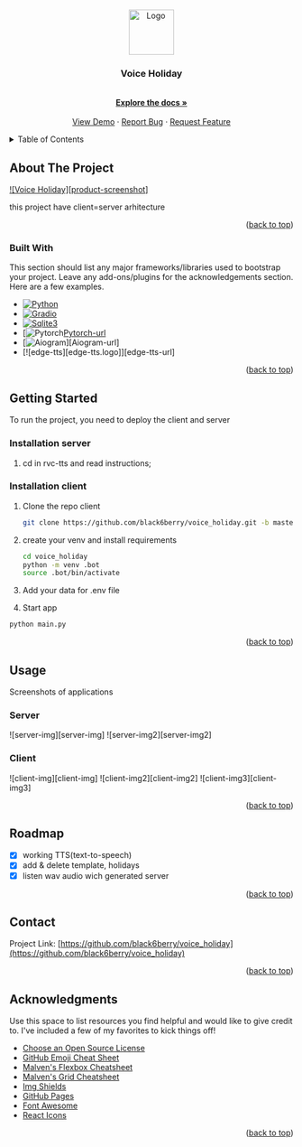 <a id="readme-top"></a>

<!-- PROJECT LOGO -->
<br />
<div align="center">
  <a href="https://github.com/othneildrew/Best-README-Template">
    <img src="images/logo.png" alt="Logo" width="80" height="80">
  </a>

  <h3 align="center">Voice Holiday</h3>

  <p align="center">
    <br />
    <a href="https://github.com/othneildrew/Best-README-Template"><strong>Explore the docs »</strong></a>
    <br />
    <br />
    <a href="https://github.com/othneildrew/Best-README-Template">View Demo</a>
    ·
    <a href="https://github.com/othneildrew/Best-README-Template/issues/new?labels=bug&template=bug-report---.md">Report Bug</a>
    ·
    <a href="https://github.com/othneildrew/Best-README-Template/issues/new?labels=enhancement&template=feature-request---.md">Request Feature</a>
  </p>
</div>



<!-- TABLE OF CONTENTS -->
<details>
  <summary>Table of Contents</summary>
  <ol>
    <li>
      <a href="#about-the-project">About The Project</a>
      <ul>
        <li><a href="#built-with">Built With</a></li>
      </ul>
    </li>
    <li>
      <a href="#getting-started">Getting Started</a>
      <ul>
        <li><a href="#Installation-server">Installation server</a></li>
        <li><a href="#installation-client">Installation client</a></li>
      </ul>
    </li>
    <li><a href="#usage">Usage</a></li>
    <li><a href="#roadmap">Roadmap</a></li>
    <li><a href="#contributing">Contributing</a></li>
    <li><a href="#contact">Contact</a></li>
    <li><a href="#acknowledgments">Acknowledgments</a></li>
  </ol>
</details>



<!-- ABOUT THE PROJECT -->
## About The Project

[![Voice Holiday][product-screenshot]](https://example.com)

this project have client=server arhitecture

<p align="right">(<a href="#readme-top">back to top</a>)</p>


### Built With

This section should list any major frameworks/libraries used to bootstrap your project. Leave any add-ons/plugins for the acknowledgements section. Here are a few examples.

* [![Python][Python.logo]][Python-url]
* [![Gradio][Gradio.logo]][Gradio-url]
* [![Sqlite3][Sqlite3.logo]][Sqlite3-url]
* [![Pytorch][Pytorch.logo][Pytorch-url]
* [![Aiogram][Aiogram.logo]][Aiogram-url]
* [![edge-tts][edge-tts.logo]][edge-tts-url]

<p align="right">(<a href="#readme-top">back to top</a>)</p>



<!-- GETTING STARTED -->
## Getting Started
To run the project, you need to deploy the client and server


### Installation server 
1. cd in rvc-tts and read instructions;
   

### Installation client
1. Clone the repo client
   ```sh
   git clone https://github.com/black6berry/voice_holiday.git -b master_new
   ```
2. create your venv and install requirements
   ```sh
   cd voice_holiday
   python -m venv .bot
   source .bot/bin/activate
   ```
3. Add your data for .env file 

4. Start app
  ```sh
  python main.py
  ````

<p align="right">(<a href="#readme-top">back to top</a>)</p>



<!-- USAGE EXAMPLES -->
## Usage

Screenshots of applications

### Server
![server-img][server-img]
![server-img2][server-img2]

### Client
![client-img][client-img]
![client-img2][client-img2]
![client-img3][client-img3]
<p align="right">(<a href="#readme-top">back to top</a>)</p>



<!-- ROADMAP -->
## Roadmap

- [x] working TTS(text-to-speech) 
- [x] add & delete template, holidays
- [x] listen wav audio wich generated server 

<p align="right">(<a href="#readme-top">back to top</a>)</p>




<!-- CONTACT -->
## Contact

Project Link: [https://github.com/black6berry/voice_holiday](https://github.com/black6berry/voice_holiday)

<p align="right">(<a href="#readme-top">back to top</a>)</p>



<!-- ACKNOWLEDGMENTS -->
## Acknowledgments

Use this space to list resources you find helpful and would like to give credit to. I've included a few of my favorites to kick things off!

* [Choose an Open Source License](https://choosealicense.com)
* [GitHub Emoji Cheat Sheet](https://www.webpagefx.com/tools/emoji-cheat-sheet)
* [Malven's Flexbox Cheatsheet](https://flexbox.malven.co/)
* [Malven's Grid Cheatsheet](https://grid.malven.co/)
* [Img Shields](https://shields.io)
* [GitHub Pages](https://pages.github.com)
* [Font Awesome](https://fontawesome.com)
* [React Icons](https://react-icons.github.io/react-icons/search)

<p align="right">(<a href="#readme-top">back to top</a>)</p>



<!-- MARKDOWN LINKS & IMAGES -->
<!-- https://www.markdownguide.org/basic-syntax/#reference-style-links -->
[Python.logo]: https://img.shields.io/badge/Python-blue?style=for-the-badge&logo=python&logoColor=white
[Python-url]: https://docs.python.org/3/
[Gradio.logo]: https://img.shields.io/badge/Gradio-orange?style=for-the-badge&logo=gradio&logoColor=white
[Gradio-url]: https://www.gradio.app/
[Pytorch.logo]: https://img.shields.io/badge/Pytorch-black?style=for-the-badge&logo=gradio&logoColor=white
[Pytorch-url]: https://pytorch.org/
[Sqlite3.logo]: https://img.shields.io/badge/Sqlite3-black?style=for-the-badge&logo=gradio&logoColor=white
[Sqlite3-url]: https://docs.python.org/3/library/sqlite3.html
[Aiogram.logo]: https://img.shields.io/badge/Aiogram-white?style=for-the-badge&logo=gradio&logoColor=blue
[Aiogram.url]: https://aiogram.dev/

